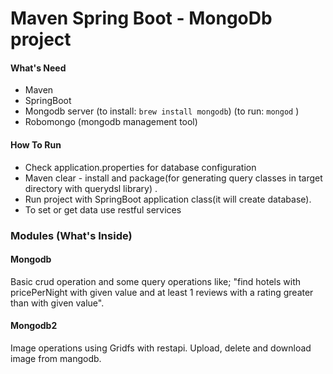 # Maven  Spring Boot - MongoDb project


#### What's Need
* Maven
* SpringBoot
* Mongodb server (to install: `brew install mongodb`) (to run: `mongod` )
* Robomongo (mongodb management tool)

#### How To Run
* Check application.properties for database configuration
* Maven clear - install and package(for generating query classes in target directory with querydsl library) .
* Run project with SpringBoot application class(it will create database).
* To set or get data use restful services


### Modules (What's Inside)
#### Mongodb
Basic crud operation and some query operations like;
"find hotels with pricePerNight with given value and at least 1 reviews with a rating greater than with given value".


#### Mongodb2
Image operations using Gridfs with restapi.
Upload, delete and download image from mangodb.
